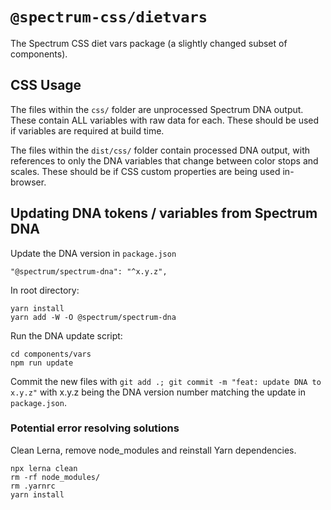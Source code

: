 # `@spectrum-css/dietvars`

The Spectrum CSS diet vars package (a slightly changed subset of components).

## CSS Usage

The files within the `css/` folder are unprocessed Spectrum  DNA output. These contain ALL variables with raw data for each. These should be used if variables are required at build time.

The files within the `dist/css/` folder contain processed DNA output, with references to only the DNA variables that change between color stops and scales. These should be if CSS custom properties are being used in-browser.

## Updating DNA tokens / variables from Spectrum DNA


Update the DNA version in `package.json`

`"@spectrum/spectrum-dna": "^x.y.z",`


In root directory:

```
yarn install
yarn add -W -O @spectrum/spectrum-dna
```

Run the DNA update script:

```
cd components/vars
npm run update
```

Commit the new files with `git add .; git commit -m "feat: update DNA to x.y.z"` with x.y.z being the DNA version number matching the update in `package.json`.

### Potential error resolving solutions
Clean Lerna, remove node_modules and reinstall Yarn dependencies.
```
npx lerna clean
rm -rf node_modules/
rm .yarnrc
yarn install
```
